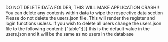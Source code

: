 DO NOT DELETE DATA FOLDER, THIS WILL MAKE APPLICATION CRASH!!
You can delete any contents within data to wipe the respective data section
Please do not delete the users.json file. This will render the register and login functions usless. If you wish to delete all users change the users.json file to the following content: {"table":[]} this is the default value in the users.json and it will be the same as no users in the database
